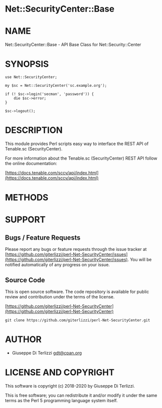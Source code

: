 # Net::SecurityCenter::Base
# NAME

Net::SecurityCenter::Base - API Base Class for Net::Security::Center

# SYNOPSIS

    use Net::SecurityCenter;

    my $sc = Net::SecurityCenter('sc.example.org');

    if (! $sc->login('secman', 'password')) {
        die $sc->error;
    }

    $sc->logout();

# DESCRIPTION

This module provides Perl scripts easy way to interface the REST API of Tenable.sc
(SecurityCenter).

For more information about the Tenable.sc (SecurityCenter) REST API follow the online documentation:

[https://docs.tenable.com/sccv/api/index.html](https://docs.tenable.com/sccv/api/index.html)

# METHODS

# SUPPORT

## Bugs / Feature Requests

Please report any bugs or feature requests through the issue tracker
at [https://github.com/giterlizzi/perl-Net-SecurityCenter/issues](https://github.com/giterlizzi/perl-Net-SecurityCenter/issues).
You will be notified automatically of any progress on your issue.

## Source Code

This is open source software.  The code repository is available for
public review and contribution under the terms of the license.

[https://github.com/giterlizzi/perl-Net-SecurityCenter](https://github.com/giterlizzi/perl-Net-SecurityCenter)

    git clone https://github.com/giterlizzi/perl-Net-SecurityCenter.git

# AUTHOR

- Giuseppe Di Terlizzi <gdt@cpan.org>

# LICENSE AND COPYRIGHT

This software is copyright (c) 2018-2020 by Giuseppe Di Terlizzi.

This is free software; you can redistribute it and/or modify it under
the same terms as the Perl 5 programming language system itself.
